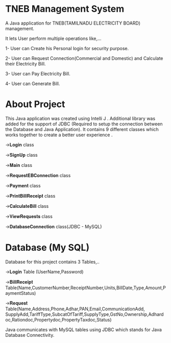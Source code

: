 # TNEB Management System
A Java application for TNEB(TAMILNADU ELECTRICITY BOARD) management.

It lets User perform multiple operations like,...

1- User can Create his Personal login for security purpose.

2- User can Request Connection(Commercial and Domestic) and Calculate their Electricity Bill.

3- User can Pay Electricity Bill.

4- User can Generate Bill.

# About Project

This Java application was created using Intelli J . Additional library was added for the support of JDBC (Required to setup the connection between the Database and Java Application). It contains 9 different classes which works together to create a better user experience .

->𝐋𝐨𝐠𝐢𝐧 class

->𝐒𝐢𝐠𝐧𝐔𝐩 class

->𝐌𝐚𝐢𝐧 class

->𝐑𝐞𝐪𝐮𝐞𝐬𝐭𝐄𝐁𝐂𝐨𝐧𝐧𝐞𝐜𝐭𝐢𝐨𝐧 class

->𝐏𝐚𝐲𝐦𝐞𝐧𝐭 class

->𝐏𝐫𝐢𝐧𝐭𝐁𝐢𝐥𝐥𝐑𝐞𝐜𝐞𝐢𝐩𝐭 class

->𝐂𝐚𝐥𝐜𝐮𝐥𝐚𝐭𝐞𝐁𝐢𝐥𝐥 class

->𝐕𝐢𝐞𝐰𝐑𝐞𝐪𝐮𝐞𝐬𝐭𝐬 class

->𝐃𝐚𝐭𝐚𝐛𝐚𝐬𝐞𝐂𝐨𝐧𝐧𝐞𝐜𝐭𝐢𝐨𝐧 class(JDBC - MySQL)

# Database (My SQL)

Database for this project contains 3 Tables,..

->𝐋𝐨𝐠𝐢𝐧 Table (UserName,Password)

->𝐁𝐢𝐥𝐥𝐑𝐞𝐜𝐞𝐢𝐩𝐭 Table(Name,CustomerNumber,ReceiptNumber,Units,BillDate,Type,Amount,PaymentStatus)

->𝐑𝐞𝐪𝐮𝐞𝐬𝐭 Table(Name,Address,Phone,Adhar,PAN,Email,CommunicationAdd,
SupplyAdd,TariffType,SubcatOfTariff,SupplyType,GstNo,Ownership,Adhardoc,Rationdoc,Propertydoc,PropertyTaxdoc,Status)

Java communicates with MySQL tables using JDBC which stands for Java Database Connectivity.
